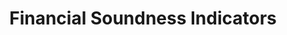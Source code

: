 ---
title: 'Financial  Soundness  Indicators'
permalink: /10-5-1/
sdg_goal: 10
layout: indicator
indicator: 10.5.1
indicator_variable: null
graph: null
graph_title: null
graph_type_description: null
graph_status_notes: checking
variable_description: null
variable_notes: null
un_designated_tier: '2'
un_custodial_agency: IMF
target_id: '10.5'
has_metadata: false
rationale_interpretation: 
goal_meta_link: 'http://unstats.un.org/sdgs/files/metadata-compilation/Metadata-Goal-10.pdf'
goal_meta_link_page: 7
indicator_name: 'Financial  Soundness  Indicators'
target: 'Improve  the  regulation  and  monitoring  of  global  financial  markets  and  institutions  and  strengthen  the  implementation  of  such  regulations.'
indicator_definition: 
actual_indicator_available: null
actual_indicator_available_description: null
method_of_computation: ''
comments_and_limitations: null
periodicity: null
time_period: null
unit_of_measure: null
disaggregation_categories: null
disaggregation_geography: null
date_of_national_source_publication: null
date_metadata_updated: null
scheduled_update_by_national_source: null
scheduled_update_by_SDG_team: null
source_agency_staff_name: null
source_agency_staff_email: null
source_agency_survey_dataset: null
source_title: null
source_url: null
source_notes: null
international_and_national_references: null  

---